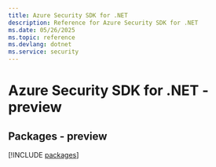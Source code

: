 ```yaml
---
title: Azure Security SDK for .NET
description: Reference for Azure Security SDK for .NET
ms.date: 05/26/2025
ms.topic: reference
ms.devlang: dotnet
ms.service: security
---
```

# Azure Security SDK for .NET - preview
## Packages - preview
[!INCLUDE [packages](security-index.md)]